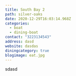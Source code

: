 ```yaml
---
title: South Bay 2
path: silver-oaks
date: 2020-12-29T16:03:14.968Z
categories:
  - boat
  - dining-boat
contact: "3223134543"
address: dasd
website: dasdas
diningcategory: true
blogimage: eat.jpg
---
```

sdasd